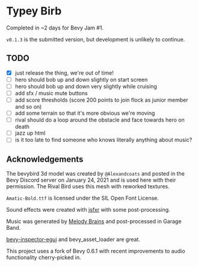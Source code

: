 # Typey Birb

Completed in ~2 days for Bevy Jam #1.

`v0.1.3` is the submitted version, but development is unlikely to continue.

## TODO

- [X] just release the thing, we're out of time!
- [ ] hero should bob up and down slightly on start screen
- [ ] hero should bob up and down very slightly while cruising
- [ ] add sfx / music mute buttons
- [ ] add score thresholds (score 200 points to join flock as junior member and so on)
- [ ] add some terrain so that it's more obvious we're moving
- [ ] rival should do a loop around the obstacle and face towards hero on death
- [ ] jazz up html
- [ ] is it too late to find someone who knows literally anything about music?

## Acknowledgements

The bevybird 3d model was created by `@Alexandcoats` and posted in the Bevy Discord server on January 24, 2021 and is used here with their permission. The Rival Bird uses this mesh with reworked textures.

`Amatic-Bold.ttf` is licensed under the SIL Open Font License.

Sound effects were created with [jsfxr](https://github.com/grumdrig/jsfxr) with some post-processing.

Music was generated by [Melody Brains](http://www.melodybrains.com/) and post-processed in Garage Band.

[bevy-inspector-egui](https://github.com/jakobhellermann/bevy-inspector-egui) and bevy_asset_loader[](https://github.com/NiklasEi/bevy_asset_loader) are great.

This project uses a fork of Bevy 0.6.1 with recent improvements to audio functionality cherry-picked in.
